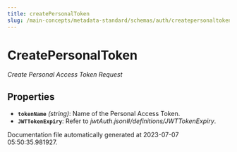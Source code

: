 ```yaml
---
title: createPersonalToken
slug: /main-concepts/metadata-standard/schemas/auth/createpersonaltoken
---
```


# CreatePersonalToken

*Create Personal Access Token Request*

## Properties

- **`tokenName`** *(string)*: Name of the Personal Access Token.
- **`JWTTokenExpiry`**: Refer to *jwtAuth.json#/definitions/JWTTokenExpiry*.


Documentation file automatically generated at 2023-07-07 05:50:35.981927.
